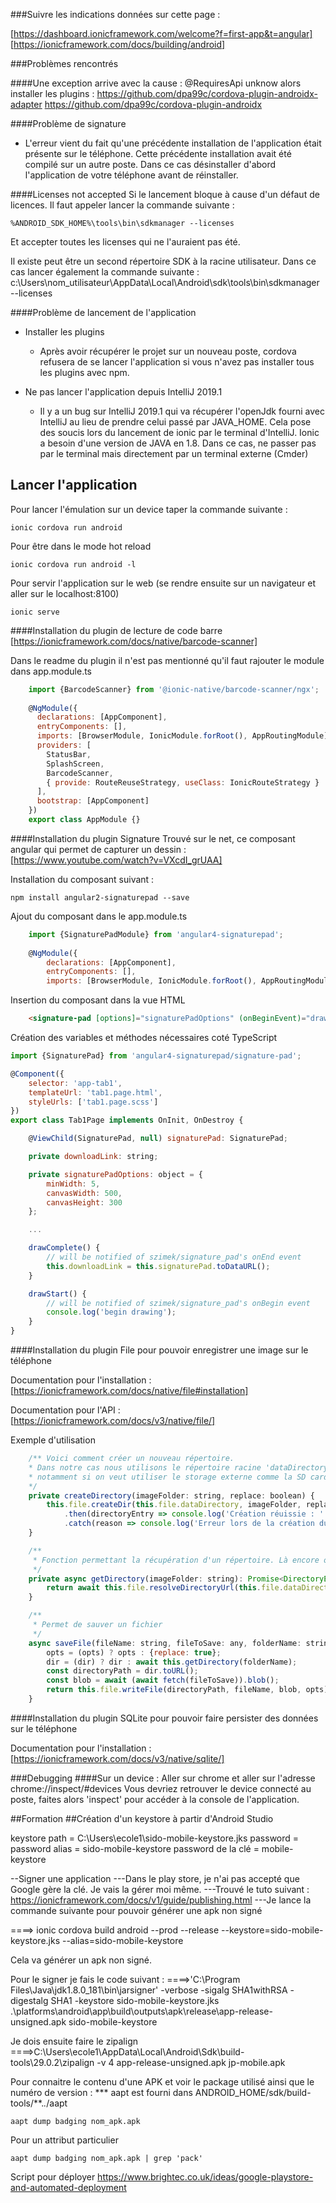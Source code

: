 ###Suivre les indications données sur cette page :

[https://dashboard.ionicframework.com/welcome?f=first-app&t=angular]
[https://ionicframework.com/docs/building/android]

###Problèmes rencontrés

####Une exception arrive avec la cause : @RequiresApi unknow alors installer les plugins :
        https://github.com/dpa99c/cordova-plugin-androidx-adapter
        https://github.com/dpa99c/cordova-plugin-androidx

####Problème de signature
* L'erreur vient du fait qu'une précédente installation de l'application était présente sur le téléphone.
Cette précédente installation avait été compilé sur un autre poste.
Dans ce cas désinstaller d'abord l'application de votre téléphone avant de réinstaller.

####Licenses not accepted
Si le lancement bloque à cause d'un défaut de licences. Il faut appeler lancer la commande suivante :

    %ANDROID_SDK_HOME%\tools\bin\sdkmanager --licenses

Et accepter toutes les licenses qui ne l'auraient pas été.

Il existe peut être un second répertoire SDK à la racine utilisateur. Dans ce cas lancer également la commande suivante :
    c:\Users\nom_utilisateur\AppData\Local\Android\sdk\tools\bin\sdkmanager --licenses

####Problème de lancement de l'application

* Installer les plugins
    * Après avoir récupérer le projet sur un nouveau poste, cordova refusera de se lancer l'application si vous n'avez pas
installer tous les plugins avec npm.

* Ne pas lancer l'application depuis IntelliJ 2019.1
    * Il y a un bug sur IntelliJ 2019.1 qui va récupérer l'openJdk fourni avec IntelliJ au lieu de prendre celui passé par JAVA_HOME.
    Cela pose des soucis lors du lancement de ionic par le terminal d'IntelliJ.
    Ionic a besoin d'une version de JAVA en 1.8. Dans ce cas, ne passer pas par le terminal mais directement par un terminal externe (Cmder) 
 

## Lancer l'application
Pour lancer l'émulation sur un device taper la commande suivante :

    ionic cordova run android

Pour être dans le mode hot reload

    ionic cordova run android -l

Pour servir l'application sur le web (se rendre ensuite sur un navigateur et aller sur le localhost:8100)
    
    ionic serve

####Installation du plugin de lecture de code barre
[https://ionicframework.com/docs/native/barcode-scanner]

Dans le readme du plugin il n'est pas mentionné qu'il faut rajouter le module dans app.module.ts

```javascript
    import {BarcodeScanner} from '@ionic-native/barcode-scanner/ngx';
    
    @NgModule({
      declarations: [AppComponent],
      entryComponents: [],
      imports: [BrowserModule, IonicModule.forRoot(), AppRoutingModule],
      providers: [
        StatusBar,
        SplashScreen,
        BarcodeScanner,
        { provide: RouteReuseStrategy, useClass: IonicRouteStrategy }
      ],
      bootstrap: [AppComponent]
    })
    export class AppModule {}
```

####Installation du plugin Signature
Trouvé sur le net, ce composant angular qui permet de capturer un dessin :
[https://www.youtube.com/watch?v=VXcdI_grUAA]

Installation du composant suivant :

    npm install angular2-signaturepad --save
    
Ajout du composant dans le app.module.ts

```javascript
    import {SignaturePadModule} from 'angular4-signaturepad';
    
    @NgModule({
        declarations: [AppComponent],
        entryComponents: [],
        imports: [BrowserModule, IonicModule.forRoot(), AppRoutingModule, SignaturePadModule],
````

Insertion du composant dans la vue HTML

```html
    <signature-pad [options]="signaturePadOptions" (onBeginEvent)="drawStart()" (onEndEvent)="drawComplete()"></signature-pad>
```

Création des variables et méthodes nécessaires coté TypeScript

```javascript
import {SignaturePad} from 'angular4-signaturepad/signature-pad';

@Component({
    selector: 'app-tab1',
    templateUrl: 'tab1.page.html',
    styleUrls: ['tab1.page.scss']
})
export class Tab1Page implements OnInit, OnDestroy {

    @ViewChild(SignaturePad, null) signaturePad: SignaturePad;

    private downloadLink: string;

    private signaturePadOptions: object = {
        minWidth: 5,
        canvasWidth: 500,
        canvasHeight: 300
    };

    ...

    drawComplete() {
        // will be notified of szimek/signature_pad's onEnd event
        this.downloadLink = this.signaturePad.toDataURL();
    }

    drawStart() {
        // will be notified of szimek/signature_pad's onBegin event
        console.log('begin drawing');
    }
}
```

####Installation du plugin File pour pouvoir enregistrer une image sur le téléphone

Documentation pour l'installation : [https://ionicframework.com/docs/native/file#installation]

Documentation pour l'API : [https://ionicframework.com/docs/v3/native/file/]

Exemple d'utilisation
```javascript
    /** Voici comment créer un nouveau répertoire.
    * Dans notre cas nous utilisons le répertoire racine 'dataDirectory' mais plusieurs autres sont disponibles
    * notamment si on veut utiliser le storage externe comme la SD card du téléphone. voir : https://github.com/apache/cordova-plugin-file
    */
    private createDirectory(imageFolder: string, replace: boolean) {
        this.file.createDir(this.file.dataDirectory, imageFolder, replace)
            .then(directoryEntry => console.log('Création réuissie : ' + directoryEntry.fullPath))
            .catch(reason => console.log('Erreur lors de la création du dossier : ' + reason));
    }

    /**
     * Fonction permettant la récupération d'un répertoire. Là encore on suppose que le répertoire racine est 'dataDirectory'
     */
    private async getDirectory(imageFolder: string): Promise<DirectoryEntry> {
        return await this.file.resolveDirectoryUrl(this.file.dataDirectory.concat(imageFolder));
    }

    /**
     * Permet de sauver un fichier
     */
    async saveFile(fileName: string, fileToSave: any, folderName: string, opts?: IWriteOptions, dir?: DirectoryEntry): Promise<any> {
        opts = (opts) ? opts : {replace: true};
        dir = (dir) ? dir : await this.getDirectory(folderName);
        const directoryPath = dir.toURL();
        const blob = await (await fetch(fileToSave)).blob();
        return this.file.writeFile(directoryPath, fileName, blob, opts);
    }
```

####Installation du plugin SQLite pour pouvoir faire persister des données sur le téléphone

Documentation pour l'installation : [https://ionicframework.com/docs/v3/native/sqlite/]


###Debugging
####Sur un device :
    Aller sur chrome et aller sur l'adresse chrome://inspect/#devices
    Vous devriez retrouver le device connecté au poste, faites alors 'inspect' pour accéder à la console de l'application.


##Formation
##Création d'un keystore à partir d'Android Studio

keystore path = C:\Users\ecole1\sido-mobile-keystore.jks
password = password
alias = sido-mobile-keystore
password de la clé = mobile-keystore

--Signer une application
---Dans le play store, je n'ai pas accepté que Google gère la clé. Je vais la gérer moi même.
---Trouvé le tuto suivant : https://ionicframework.com/docs/v1/guide/publishing.html
---Je lance la commande suivante pour pouvoir générer une apk non signé

====> ionic cordova build android --prod --release --keystore=sido-mobile-keystore.jks --alias=sido-mobile-keystore

Cela va générer un apk non signé.

Pour le signer je fais le code suivant :
====>'C:\Program Files\Java\jdk1.8.0_181\bin\jarsigner' -verbose -sigalg SHA1withRSA -digestalg SHA1 -keystore sido-mobile-keystore.jks .\platforms\android\app\build\outputs\apk\release\app-release-unsigned.apk sido-mobile-keystore

Je dois ensuite faire le zipalign
====>C:\Users\ecole1\AppData\Local\Android\Sdk\build-tools\29.0.2\zipalign -v 4 app-release-unsigned.apk jp-mobile.apk

Pour connaitre le contenu d'une APK et voir le package utilisé ainsi que le numéro de version :
*** aapt est fourni dans ANDROID_HOME/sdk/build-tools/**.*.*/aapt

````shell script
aapt dump badging nom_apk.apk
````

Pour un attribut particulier

````shell script
aapt dump badging nom_apk.apk | grep 'pack'
````

Script pour déployer
https://www.brightec.co.uk/ideas/google-playstore-and-automated-deployment